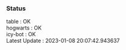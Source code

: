 ### Status


table : OK  
hogwarts : OK  
icy-bot : OK  
Latest Update : 2023-01-08 20:07:42.943637
